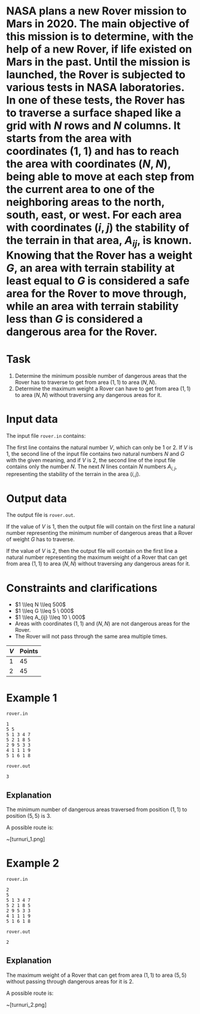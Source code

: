 # NASA plans a new Rover mission to Mars in 2020. The main objective of this mission is to determine, with the help of a new Rover, if life existed on Mars in the past. Until the mission is launched, the Rover is subjected to various tests in NASA laboratories. In one of these tests, the Rover has to traverse a surface shaped like a grid with $N$ rows and $N$ columns. It starts from the area with coordinates $(1,1)$ and has to reach the area with coordinates $(N,N)$, being able to move at each step from the current area to one of the neighboring areas to the north, south, east, or west. For each area with coordinates $(i,j)$ the stability of the terrain in that area, $A_{ij}$, is known. Knowing that the Rover has a weight $G$, an area with terrain stability at least equal to $G$ is considered a safe area for the Rover to move through, while an area with terrain stability less than $G$ is considered a dangerous area for the Rover.

# Task

1. Determine the minimum possible number of dangerous areas that the Rover has to traverse to get from area $(1,1)$ to area $(N,N)$.
2. Determine the maximum weight a Rover can have to get from area $(1,1)$ to area $(N,N)$ without traversing any dangerous areas for it.

# Input data

The input file `rover.in` contains: 

The first line contains the natural number $V$, which can only be $1$ or $2$. If $V$ is $1$, the second line of the input file contains two natural numbers $N$ and $G$ with the given meaning, and if $V$ is $2$, the second line of the input file contains only the number $N$.
The next $N$ lines contain $N$ numbers $A_{i,j}$, representing the stability of the terrain in the area $(i,j)$. 

# Output data

The output file is `rover.out`.

If the value of $V$ is $1$, then the output file will contain on the first line a natural number representing the minimum number of dangerous areas that a Rover of weight $G$ has to traverse.

If the value of $V$ is $2$, then the output file will contain on the first line a natural number representing the maximum weight of a Rover that can get from area $(1,1)$ to area $(N,N)$ without traversing any dangerous areas for it.

# Constraints and clarifications

* $1 \\leq N \\leq 500$
* $1 \\leq G \\leq 5 \ 000$
* $1 \\leq A_{ij} \\leq 10 \ 000$
* Areas with coordinates $(1,1)$ and $(N,N)$ are not dangerous areas for the Rover.
* The Rover will not pass through the same area multiple times.

| $V$ | Points |
| - | ------- |
| $1$ | 45      |
| $2$ | 45      |

# Example 1

`rover.in`
```
1
5 5
5 1 3 4 7
5 2 1 8 5
2 9 5 3 3
4 1 1 1 9
5 1 6 1 8
```

`rover.out`
```
3
```

## Explanation

The minimum number of dangerous areas traversed from position $(1,1)$ to position $(5,5)$ is $3$.

A possible route is:

~[turnuri_1.png]

# Example 2

`rover.in`
```
2
5
5 1 3 4 7
5 2 1 8 5
2 9 5 3 3
4 1 1 1 9
5 1 6 1 8
```

`rover.out`
```
2
```

## Explanation

The maximum weight of a Rover that can get from area $(1,1)$ to area $(5,5)$ without passing through dangerous areas for it is $2$.

A possible route is:

~[turnuri_2.png]

